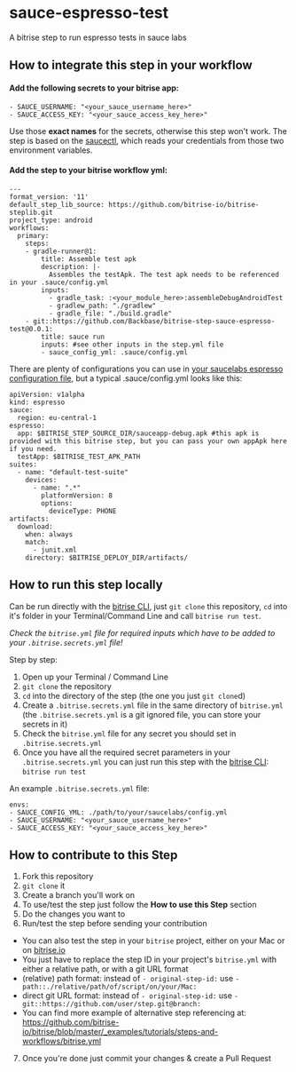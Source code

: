 # sauce-espresso-test

A bitrise step to run espresso tests in sauce labs

## How to integrate this step in your workflow

#### Add the following secrets to your bitrise app:
```
- SAUCE_USERNAME: "<your_sauce_username_here>"
- SAUCE_ACCESS_KEY: "<your_sauce_access_key_here>"
```
Use those **exact names** for the secrets, otherwise this step won't work. The step is based on the [saucectl](https://docs.saucelabs.com/dev/cli/saucectl/), which reads your credentials from those two environment variables.

#### Add the step to your bitrise workflow yml:

```
---
format_version: '11'
default_step_lib_source: https://github.com/bitrise-io/bitrise-steplib.git
project_type: android
workflows:
  primary:
    steps:
    - gradle-runner@1:
        title: Assemble test apk
        description: |-
          Assembles the testApk. The test apk needs to be referenced in your .sauce/config.yml
        inputs:
          - gradle_task: :<your_module_here>:assembleDebugAndroidTest
          - gradlew_path: "./gradlew"
          - gradle_file: "./build.gradle"
    - git::https://github.com/Backbase/bitrise-step-sauce-espresso-test@0.0.1:
        title: sauce run
        inputs: #see other inputs in the step.yml file
        - sauce_config_yml: .sauce/config.yml
```

There are plenty of configurations you can use in [your saucelabs espresso configuration file](https://docs.saucelabs.com/mobile-apps/automated-testing/espresso-xcuitest/espresso/), but a typical .sauce/config.yml looks like this:

```
apiVersion: v1alpha
kind: espresso
sauce:
  region: eu-central-1
espresso:
  app: $BITRISE_STEP_SOURCE_DIR/sauceapp-debug.apk #this apk is provided with this bitrise step, but you can pass your own appApk here if you need.
  testApp: $BITRISE_TEST_APK_PATH
suites:
  - name: "default-test-suite"
    devices:
      - name: ".*"
        platformVersion: 8
        options:
          deviceType: PHONE
artifacts:
  download:
    when: always
    match:
      - junit.xml
    directory: $BITRISE_DEPLOY_DIR/artifacts/
```


## How to run this step locally

Can be run directly with the [bitrise CLI](https://github.com/bitrise-io/bitrise),
just `git clone` this repository, `cd` into it's folder in your Terminal/Command Line
and call `bitrise run test`.

*Check the `bitrise.yml` file for required inputs which have to be
added to your `.bitrise.secrets.yml` file!*

Step by step:

1. Open up your Terminal / Command Line
2. `git clone` the repository
3. `cd` into the directory of the step (the one you just `git clone`d)
5. Create a `.bitrise.secrets.yml` file in the same directory of `bitrise.yml`
   (the `.bitrise.secrets.yml` is a git ignored file, you can store your secrets in it)
6. Check the `bitrise.yml` file for any secret you should set in `.bitrise.secrets.yml`
7. Once you have all the required secret parameters in your `.bitrise.secrets.yml` you can just run this step with the [bitrise CLI](https://github.com/bitrise-io/bitrise): `bitrise run test`

An example `.bitrise.secrets.yml` file:

```
envs:
- SAUCE_CONFIG_YML: ./path/to/your/saucelabs/config.yml
- SAUCE_USERNAME: "<your_sauce_username_here>"
- SAUCE_ACCESS_KEY: "<your_sauce_access_key_here>"
```

## How to contribute to this Step

1. Fork this repository
2. `git clone` it
3. Create a branch you'll work on
4. To use/test the step just follow the **How to use this Step** section
5. Do the changes you want to
6. Run/test the step before sending your contribution
  * You can also test the step in your `bitrise` project, either on your Mac or on [bitrise.io](https://www.bitrise.io)
  * You just have to replace the step ID in your project's `bitrise.yml` with either a relative path, or with a git URL format
  * (relative) path format: instead of `- original-step-id:` use `- path::./relative/path/of/script/on/your/Mac:`
  * direct git URL format: instead of `- original-step-id:` use `- git::https://github.com/user/step.git@branch:`
  * You can find more example of alternative step referencing at: https://github.com/bitrise-io/bitrise/blob/master/_examples/tutorials/steps-and-workflows/bitrise.yml
7. Once you're done just commit your changes & create a Pull Request